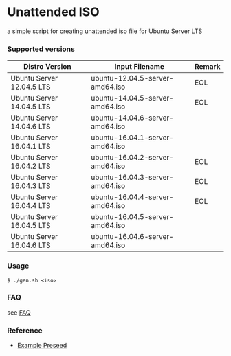 # Unattended ISO

a simple script for creating unattended iso file for Ubuntu Server LTS


### Supported versions

| Distro Version            | Input Filename                  | Remark   |
|---------------------------|---------------------------------|----------|
| Ubuntu Server 12.04.5 LTS | ubuntu-12.04.5-server-amd64.iso | EOL      |
| Ubuntu Server 14.04.5 LTS | ubuntu-14.04.5-server-amd64.iso | EOL      |
| Ubuntu Server 14.04.6 LTS | ubuntu-14.04.6-server-amd64.iso |          |
| Ubuntu Server 16.04.1 LTS | ubuntu-16.04.1-server-amd64.iso |          |
| Ubuntu Server 16.04.2 LTS | ubuntu-16.04.2-server-amd64.iso | EOL      |
| Ubuntu Server 16.04.3 LTS | ubuntu-16.04.3-server-amd64.iso | EOL      |
| Ubuntu Server 16.04.4 LTS | ubuntu-16.04.4-server-amd64.iso | EOL      |
| Ubuntu Server 16.04.5 LTS | ubuntu-16.04.5-server-amd64.iso |          |
| Ubuntu Server 16.04.6 LTS | ubuntu-16.04.6-server-amd64.iso |          |

### Usage

    $ ./gen.sh <iso>


### FAQ

see [FAQ](FAQ.md)


### Reference

* [Example Preseed](https://help.ubuntu.com/lts/installation-guide/example-preseed.txt)
